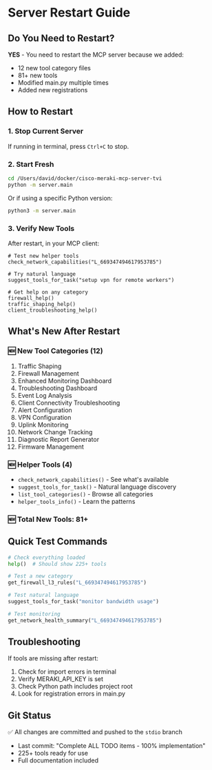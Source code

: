 # Server Restart Guide

## Do You Need to Restart?

**YES** - You need to restart the MCP server because we added:
- 12 new tool category files
- 81+ new tools
- Modified main.py multiple times
- Added new registrations

## How to Restart

### 1. Stop Current Server
If running in terminal, press `Ctrl+C` to stop.

### 2. Start Fresh
```bash
cd /Users/david/docker/cisco-meraki-mcp-server-tvi
python -m server.main
```

Or if using a specific Python version:
```bash
python3 -m server.main
```

### 3. Verify New Tools
After restart, in your MCP client:
```
# Test new helper tools
check_network_capabilities("L_669347494617953785")

# Try natural language
suggest_tools_for_task("setup vpn for remote workers")

# Get help on any category
firewall_help()
traffic_shaping_help()
client_troubleshooting_help()
```

## What's New After Restart

### 🆕 New Tool Categories (12)
1. Traffic Shaping
2. Firewall Management  
3. Enhanced Monitoring Dashboard
4. Troubleshooting Dashboard
5. Event Log Analysis
6. Client Connectivity Troubleshooting
7. Alert Configuration
8. VPN Configuration
9. Uplink Monitoring
10. Network Change Tracking
11. Diagnostic Report Generator
12. Firmware Management

### 🆕 Helper Tools (4)
- `check_network_capabilities()` - See what's available
- `suggest_tools_for_task()` - Natural language discovery
- `list_tool_categories()` - Browse all categories
- `helper_tools_info()` - Learn the patterns

### 🆕 Total New Tools: 81+

## Quick Test Commands

```python
# Check everything loaded
help()  # Should show 225+ tools

# Test a new category
get_firewall_l3_rules("L_669347494617953785")

# Test natural language
suggest_tools_for_task("monitor bandwidth usage")

# Test monitoring
get_network_health_summary("L_669347494617953785")
```

## Troubleshooting

If tools are missing after restart:
1. Check for import errors in terminal
2. Verify MERAKI_API_KEY is set
3. Check Python path includes project root
4. Look for registration errors in main.py

## Git Status

✅ All changes are committed and pushed to the `stdio` branch
- Last commit: "Complete ALL TODO items - 100% implementation"
- 225+ tools ready for use
- Full documentation included